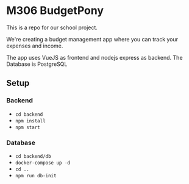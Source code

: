 # M306 BudgetPony

This is a repo for our school project.

We're creating a budget management app where you can track your expenses and income.

The app uses VueJS as frontend and nodejs express as backend. The Database is PostgreSQL

## Setup

### Backend

- `cd backend`
- `npm install`
- `npm start`

### Database

- `cd backend/db`
- `docker-compose up -d`
- `cd ..`
- `npm run db-init`
